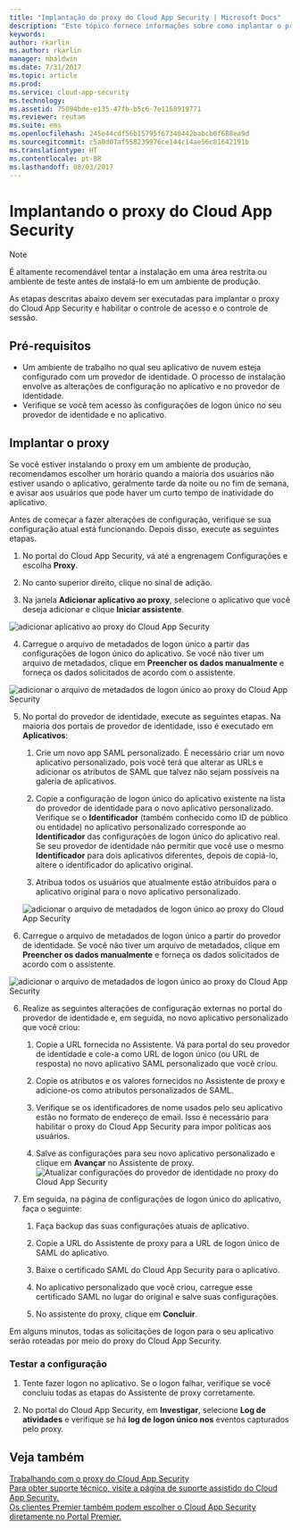 ```yaml
---
title: "Implantação do proxy do Cloud App Security | Microsoft Docs"
description: "Este tópico fornece informações sobre como implantar o proxy do Cloud App Security."
keywords: 
author: rkarlin
ms.author: rkarlin
manager: mbaldwin
ms.date: 7/31/2017
ms.topic: article
ms.prod: 
ms.service: cloud-app-security
ms.technology: 
ms.assetid: 75094bde-e135-47fb-b5c6-7e1168919771
ms.reviewer: reutam
ms.suite: ems
ms.openlocfilehash: 245e44cdf56b15795f67340442babcb0f688ea9d
ms.sourcegitcommit: c5a0d07af558239976ce144c14ae56c81642191b
ms.translationtype: HT
ms.contentlocale: pt-BR
ms.lasthandoff: 08/03/2017
---
```

# <a name="deploying-the-cloud-app-security-proxy"></a>Implantando o proxy do Cloud App Security

> [!NOTE]
> É altamente recomendável tentar a instalação em uma área restrita ou ambiente de teste antes de instalá-lo em um ambiente de produção.

As etapas descritas abaixo devem ser executadas para implantar o proxy do Cloud App Security e habilitar o controle de acesso e o controle de sessão.

## <a name="prerequisites"></a>Pré-requisitos

-   Um ambiente de trabalho no qual seu aplicativo de nuvem esteja configurado com um provedor de identidade. O processo de instalação envolve as alterações de configuração no aplicativo e no provedor de identidade.
- Verifique se você tem acesso às configurações de logon único no seu provedor de identidade e no aplicativo.

## <a name="deploy-the-proxy"></a>Implantar o proxy

Se você estiver instalando o proxy em um ambiente de produção, recomendamos escolher um horário quando a maioria dos usuários não estiver usando o aplicativo, geralmente tarde da noite ou no fim de semana, e avisar aos usuários que pode haver um curto tempo de inatividade do aplicativo.

Antes de começar a fazer alterações de configuração, verifique se sua configuração atual está funcionando. Depois disso, execute as seguintes etapas.

1.  No portal do Cloud App Security, vá até a engrenagem Configurações e escolha **Proxy**.

2. No canto superior direito, clique no sinal de adição.

3. Na janela **Adicionar aplicativo ao proxy**, selecione o aplicativo que você deseja adicionar e clique **Iniciar assistente**. 

 ![adicionar aplicativo ao proxy do Cloud App Security](./media/proxy-add-app.png)

4. Carregue o arquivo de metadados de logon único a partir das configurações de logon único do aplicativo. Se você não tiver um arquivo de metadados, clique em **Preencher os dados manualmente** e forneça os dados solicitados de acordo com o assistente. 

 ![adicionar o arquivo de metadados de logon único ao proxy do Cloud App Security](./media/proxy-w-add-app.png)


5. No portal do provedor de identidade, execute as seguintes etapas. Na maioria dos portais de provedor de identidade, isso é executado em **Aplicativos**:

    1. Crie um novo app SAML personalizado. É necessário criar um novo aplicativo personalizado, pois você terá que alterar as URLs e adicionar os atributos de SAML que talvez não sejam possíveis na galeria de aplicativos.
    
    2. Copie a configuração de logon único do aplicativo existente na lista do provedor de identidade para o novo aplicativo personalizado. Verifique se o **Identificador** (também conhecido como ID de público ou entidade) no aplicativo personalizado corresponde ao **Identificador** das configurações de logon único do aplicativo real. Se seu provedor de identidade não permitir que você use o mesmo **Identificador** para dois aplicativos diferentes, depois de copiá-lo, altere o identificador do aplicativo original.
    
    3. Atribua todos os usuários que atualmente estão atribuídos para o aplicativo original para o novo aplicativo personalizado.
    
    ![adicionar o arquivo de metadados de logon único ao proxy do Cloud App Security](./media/proxy-w-add-external-config.png)

5. Carregue o arquivo de metadados de logon único a partir do provedor de identidade. Se você não tiver um arquivo de metadados, clique em **Preencher os dados manualmente** e forneça os dados solicitados de acordo com o assistente.  

 ![adicionar o arquivo de metadados de logon único ao proxy do Cloud App Security](./media/proxy-w-identity-provider.png)

6. Realize as seguintes alterações de configuração externas no portal do provedor de identidade e, em seguida, no novo aplicativo personalizado que você criou:

    1. Copie a URL fornecida no Assistente. Vá para portal do seu provedor de identidade e cole-a como URL de logon único (ou URL de resposta) no novo aplicativo SAML personalizado que você criou.
    
    2. Copie os atributos e os valores fornecidos no Assistente de proxy e adicione-os como atributos personalizados de SAML.
    
    3. Verifique se os identificadores de nome usados pelo seu aplicativo estão no formato de endereço de email. Isso é necessário para habilitar o proxy do Cloud App Security para impor políticas aos usuários.
    
    4. Salve as configurações para seu novo aplicativo personalizado e clique em **Avançar** no Assistente de proxy.
 ![Atualizar configurações do provedor de identidade no proxy do Cloud App Security](./media/proxy-w-ip-external2.png)

4.  Em seguida, na página de configurações de logon único do aplicativo, faça o seguinte:
    1. Faça backup das suas configurações atuais de aplicativo.
    
    2. Copie a URL do Assistente de proxy para a URL de logon único de SAML do aplicativo.
    
    3. Baixe o certificado SAML do Cloud App Security para o aplicativo.
    
    4. No aplicativo personalizado que você criou, carregue esse certificado SAML no lugar do original e salve suas configurações.
   
    5. No assistente do proxy, clique em **Concluir**.


Em alguns minutos, todas as solicitações de logon para o seu aplicativo serão roteadas por meio do proxy do Cloud App Security. 



### <a name="test-the-configuration"></a>Testar a configuração

1.  Tente fazer logon no aplicativo. Se o logon falhar, verifique se você concluiu todas as etapas do Assistente de proxy corretamente. 

2.  No portal do Cloud App Security, em **Investigar**, selecione **Log de atividades** e verifique se há **log de logon único nos** eventos capturados pelo proxy.



## <a name="see-also"></a>Veja também  
[Trabalhando com o proxy do Cloud App Security](proxy-intro.md)   
[Para obter suporte técnico, visite a página de suporte assistido do Cloud App Security.](http://support.microsoft.com/oas/default.aspx?prid=16031)   
[Os clientes Premier também podem escolher o Cloud App Security diretamente no Portal Premier.](https://premier.microsoft.com/)  
  